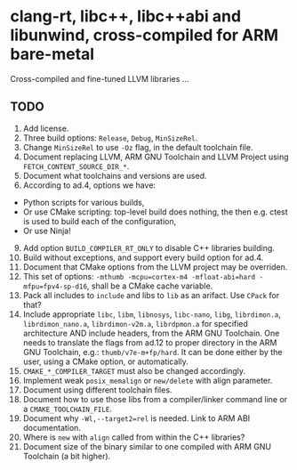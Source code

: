# clang-rt, libc++, libc++abi and libunwind, cross-compiled for ARM bare-metal

Cross-compiled and fine-tuned LLVM libraries ...

## TODO

1. Add license.
4. Three build options: `Release`, `Debug`, `MinSizeRel`.
5. Change `MinSizeRel` to use `-Oz` flag, in the default toolchain file.
6. Document replacing LLVM, ARM GNU Toolchain and LLVM Project using `FETCH_CONTENT_SOURCE_DIR_*`.
7. Document what toolchains and versions are used.
8. According to ad.4, options we have:

* Python scripts for various builds,
* Or use CMake scripting: top-level build does nothing, the then e.g. ctest is used to build each of the configuration,
* Or use Ninja!

9. Add option `BUILD_COMPILER_RT_ONLY` to disable C++ libraries building.
10. Build without exceptions, and support every build option for ad.4.
11. Document that CMake options from the LLVM project may be overriden.
12. This set of options: `-mthumb -mcpu=cortex-m4 -mfloat-abi=hard -mfpu=fpv4-sp-d16`, shall be a CMake cache variable.
13. Pack all includes to `include` and libs to `lib` as an arifact. Use `CPack` for that?
14. Include appropriate `libc`, `libm`, `libnosys`, `libc-nano`, `libg`, `librdimon.a`, `librdimon_nano.a`, 
`librdimon-v2m.a`, `librdpmon.a` for specified architecture AND include headers, from the ARM GNU Toolchain.
 One needs to translate the flags from ad.12 to proper
directory in the ARM GNU Toolchain, e.g.: `thumb/v7e-m+fp/hard`. It can be done either by the user, using a CMake
option, or automatically.
15. `CMAKE_*_COMPILER_TARGET` must also be changed accordingly.
16. Implement weak `posix_memalign` or `new/delete` with align parameter.
17. Document using different toolchain files.
18. Document how to use those libs from a compiler/linker command line or a `CMAKE_TOOLCHAIN_FILE`.
19. Document why `-Wl,--target2=rel` is needed. Link to ARM ABI documentation.
20. Where is `new` with `align` called from within the C++ libraries?
21. Document size of the binary similar to one compiled with ARM GNU Toolchain (a bit higher).
